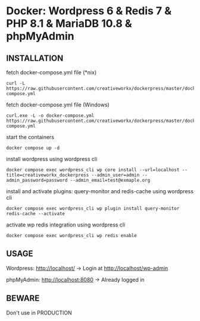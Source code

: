 # Docker: Wordpress 6 & Redis 7 & PHP 8.1 & MariaDB 10.8 & phpMyAdmin 

## INSTALLATION

fetch docker-compose.yml file (*nix)

```
curl -L https://raw.githubusercontent.com/creativeworkx/dockerpress/master/docker-compose.yml
```

fetch docker-compose.yml file (Windows)

```
curl.exe -L -o docker-compose.yml https://raw.githubusercontent.com/creativeworkx/dockerpress/master/docker-compose.yml
```

start the containers

```
docker compose up -d
```

install wordpress using wordpress cli

```
docker compose exec wordpress_cli wp core install --url=localhost --title=creativeworkx_dockerpress --admin_user=admin --admin_password=password --admin_email=test@exmaple.org
```

install and activate plugins: query-monitor and redis-cache using wordpress cli

```
docker compose exec wordpress_cli wp plugin install query-monitor redis-cache --activate
```

activate wp redis integration using wordpress cli

```
docker compose exec wordpress_cli wp redis enable
```

## USAGE
Wordpress: [http://localhost/](http://localhost) -> Login at [http://localhost/wp-admin](http://localhost)

phpMyAdmin: [http://localhost:8080](http://localhost:8080) -> Already logged in

## BEWARE
Don't use in PRODUCTION